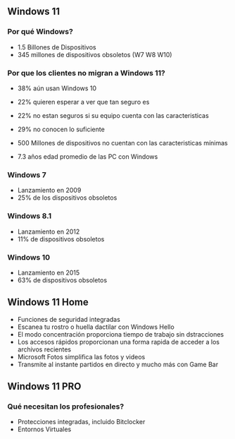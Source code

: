 ## Windows 11 ##

### Por qué Windows? ###
- 1.5 Billones de Dispositivos
- 345 millones de dispositivos obsoletos (W7 W8 W10)

### Por que los clientes no migran a Windows 11? ###
- 38% aún usan Windows 10
- 22% quieren esperar a ver que tan seguro es
- 22% no estan seguros si su equipo cuenta con las caracteristicas
- 29% no conocen lo suficiente

- 500 Millones de dispositivos no cuentan con las caracteristicas mínimas
- 7.3 años edad promedio de las PC con Windows

### Windows 7 ###
- Lanzamiento en 2009
- 25% de los dispositivos obsoletos

### Windows 8.1 ###
- Lanzamiento en 2012
- 11% de dispositivos obsoletos

### Windows 10 ###
- Lanzamiento en 2015
- 63% de dispositivos obsoletos

## Windows 11 Home ## 
- Funciones de seguridad integradas
- Escanea tu rostro o huella dactilar con Windows Hello
- El modo concentración proporciona tiempo de trabajo sin dstracciones
- Los accesos rápidos proporcionan una forma rapida de acceder a los archivos recientes
- Microsoft Fotos simplifica las fotos y videos
- Transmite al instante partidos en directo y mucho más con Game Bar

## Windows 11 PRO ##
### Qué necesitan los profesionales? ###
- Protecciones integradas, incluido Bitclocker
- Entornos Virtuales

